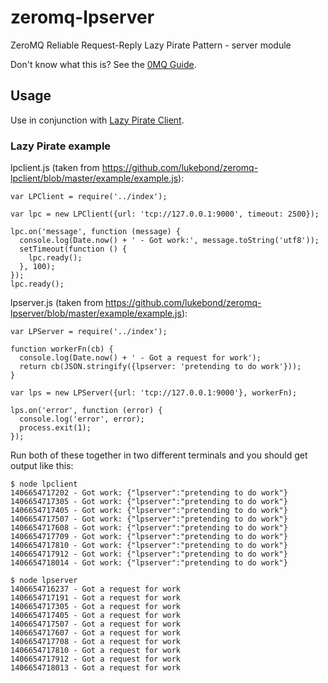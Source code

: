 # zeromq-lpserver

ZeroMQ Reliable Request-Reply Lazy Pirate Pattern - server module

Don't know what this is? See the [0MQ Guide](http://zguide.zeromq.org/page:all#toc89).

## Usage

Use in conjunction with [Lazy Pirate Client](https://github.com/lukebond/zeromq-lpclient).

### Lazy Pirate example

lpclient.js (taken from https://github.com/lukebond/zeromq-lpclient/blob/master/example/example.js):
```
var LPClient = require('../index');

var lpc = new LPClient({url: 'tcp://127.0.0.1:9000', timeout: 2500});

lpc.on('message', function (message) {
  console.log(Date.now() + ' - Got work:', message.toString('utf8'));
  setTimeout(function () {
    lpc.ready();
  }, 100);
});
lpc.ready();
```

lpserver.js (taken from https://github.com/lukebond/zeromq-lpserver/blob/master/example/example.js):
```
var LPServer = require('../index');

function workerFn(cb) {
  console.log(Date.now() + ' - Got a request for work');
  return cb(JSON.stringify({lpserver: 'pretending to do work'}));
}

var lps = new LPServer({url: 'tcp://127.0.0.1:9000'}, workerFn);

lps.on('error', function (error) {
  console.log('error', error);
  process.exit(1);
});
```

Run both of these together in two different terminals and you should get output like this:
```
$ node lpclient
1406654717202 - Got work: {"lpserver":"pretending to do work"}
1406654717305 - Got work: {"lpserver":"pretending to do work"}
1406654717405 - Got work: {"lpserver":"pretending to do work"}
1406654717507 - Got work: {"lpserver":"pretending to do work"}
1406654717608 - Got work: {"lpserver":"pretending to do work"}
1406654717709 - Got work: {"lpserver":"pretending to do work"}
1406654717810 - Got work: {"lpserver":"pretending to do work"}
1406654717912 - Got work: {"lpserver":"pretending to do work"}
1406654718014 - Got work: {"lpserver":"pretending to do work"}
```

```
$ node lpserver
1406654716237 - Got a request for work
1406654717191 - Got a request for work
1406654717305 - Got a request for work
1406654717405 - Got a request for work
1406654717507 - Got a request for work
1406654717607 - Got a request for work
1406654717708 - Got a request for work
1406654717810 - Got a request for work
1406654717912 - Got a request for work
1406654718013 - Got a request for work
```
